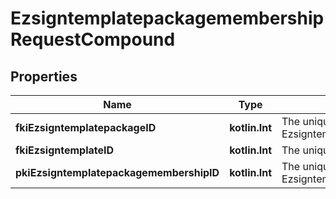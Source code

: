 
# EzsigntemplatepackagemembershipRequestCompound

## Properties
Name | Type | Description | Notes
------------ | ------------- | ------------- | -------------
**fkiEzsigntemplatepackageID** | **kotlin.Int** | The unique ID of the Ezsigntemplatepackage | 
**fkiEzsigntemplateID** | **kotlin.Int** | The unique ID of the Ezsigntemplate | 
**pkiEzsigntemplatepackagemembershipID** | **kotlin.Int** | The unique ID of the Ezsigntemplatepackagemembership |  [optional]




